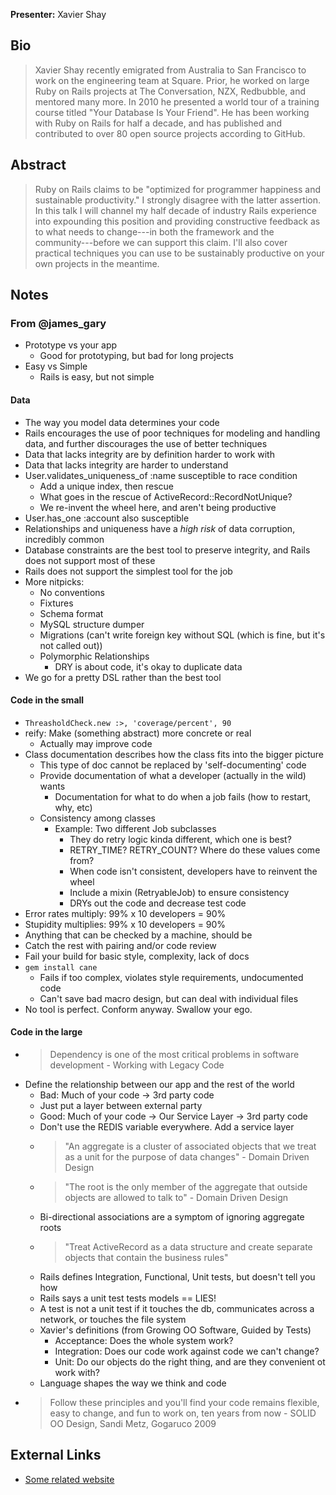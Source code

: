 **Presenter:** Xavier Shay

## Bio

> Xavier Shay recently emigrated from Australia to San Francisco to work on the engineering team at Square. Prior, he worked on large Ruby on Rails projects at The Conversation, NZX, Redbubble, and mentored many more. In 2010 he presented a world tour of a training course titled "Your Database Is Your Friend". He has been working with Ruby on Rails for half a decade, and has published and contributed to over 80 open source projects according to GitHub.

## Abstract

> Ruby on Rails claims to be "optimized for programmer happiness and sustainable productivity." I strongly disagree with the latter assertion. In this talk I will channel my half decade of industry Rails experience into expounding this position and providing constructive feedback as to what needs to change---in both the framework and the community---before we can support this claim. I'll also cover practical techniques you can use to be sustainably productive on your own projects in the meantime.

## Notes

### From @james\_gary

* Prototype vs your app
  * Good for prototyping, but bad for long projects
* Easy vs Simple
  * Rails is easy, but not simple
#### Data
  * The way you model data determines your code
  * Rails encourages the use of poor techniques for modeling and handling data, and further discourages the use of better techniques
  * Data that lacks integrity are by definition harder to work with
  * Data that lacks integrity are harder to understand
  * User.validates_uniqueness_of :name susceptible to race condition
    * Add a unique index, then rescue
    * What goes in the rescue of ActiveRecord::RecordNotUnique?
    * We re-invent the wheel here, and aren't being productive
  * User.has_one :account also susceptible
  * Relationships and uniqueness have a *high risk* of data corruption, incredibly common
  * Database constraints are the best tool to preserve integrity, and Rails does not support most of these
  * Rails does not support the simplest tool for the job
  * More nitpicks:
    * No conventions
    * Fixtures
    * Schema format
    * MySQL structure dumper
    * Migrations (can't write foreign key without SQL (which is fine, but it's not called out))
    * Polymorphic Relationships
      * DRY is about code, it's okay to duplicate data
  * We go for a pretty DSL rather than the best tool
#### Code in the small
  * `ThreasholdCheck.new :>, 'coverage/percent', 90`
  * reify: Make (something abstract) more concrete or real
    * Actually may improve code
* Class documentation describes how the class fits into the bigger picture
  * This type of doc cannot be replaced by 'self-documenting' code
  * Provide documentation of what a developer (actually in the wild) wants
    * Documentation for what to do when a job fails (how to restart, why, etc)
  * Consistency among classes
    * Example: Two different Job subclasses
      * They do retry logic kinda different, which one is best?
      * RETRY_TIME? RETRY_COUNT? Where do these values come from?
      * When code isn't consistent, developers have to reinvent the wheel
      * Include a mixin (RetryableJob) to ensure consistency
      * DRYs out the code and decrease test code
* Error rates multiply: 99% x 10 developers = 90%
* Stupidity multiplies: 99% x 10 developers = 90%
* Anything that can be checked by a machine, should be
* Catch the rest with pairing and/or code review
* Fail your build for basic style, complexity, lack of docs
* `gem install cane`
  * Fails if too complex, violates style requirements, undocumented code
  * Can't save bad macro design, but can deal with individual files
* No tool is perfect. Conform anyway. Swallow your ego.
#### Code in the large
  * > Dependency is one of the most critical problems in software development - Working with Legacy Code
* Define the relationship between our app and the rest of the world
  * Bad: Much of your code -> 3rd party code
  * Just put a layer between external party
  * Good: Much of your code -> Our Service Layer -> 3rd party code
  * Don't use the REDIS variable everywhere. Add a service layer
  * > "An aggregate is a cluster of associated objects that we treat as a unit for the purpose of data changes" - Domain Driven Design
  * > "The root is the only member of the aggregate that outside objects are allowed to talk to" - Domain Driven Design
  * Bi-directional associations are a symptom of ignoring aggregate roots
  * > "Treat ActiveRecord as a data structure and create separate objects that contain the business rules"
  * Rails defines Integration, Functional, Unit tests, but doesn't tell you how
  * Rails says a unit test tests models == LIES!
  * A test is not a unit test if it touches the db, communicates across a network, or touches the file system
  * Xavier's definitions (from Growing OO Software, Guided by Tests)
    * Acceptance: Does the whole system work?
    * Integration: Does our code work against code we can't change?
    * Unit: Do our objects do the right thing, and are they convenient ot work with?
  * Language shapes the way we think and code
* > Follow these principles and you'll find your code remains flexible, easy to change, and fun to work on, ten years from now - SOLID OO Design, Sandi Metz, Gogaruco 2009

## External Links

* [Some related website](http://www.example.com/)

